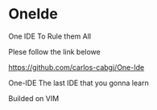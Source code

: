 # OneIde
One IDE To Rule them All

Plese follow the link belowe

https://github.com/carlos-cabgj/One-Ide

One-IDE
The last IDE that you gonna learn

Builded on VIM
